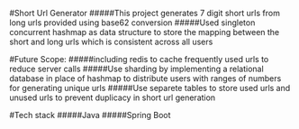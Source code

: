 #Short Url Generator
#####This project generates 7 digit short urls from long urls provided using base62 conversion
#####Used singleton concurrent hashmap as data structure to store the mapping between the short and long urls which is consistent across all users

#Future Scope:
#####including redis to cache frequently used urls to reduce server calls
#####Use sharding by implementing a relational database in place of hashmap to distribute users with ranges of numbers for generating unique urls
#####Use separete tables to store used urls and unused urls to prevent duplicacy in short url generation
  
#Tech stack
#####Java
#####Spring Boot